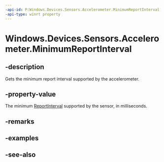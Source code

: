 ```yaml
---
-api-id: P:Windows.Devices.Sensors.Accelerometer.MinimumReportInterval
-api-type: winrt property
---
```


<!-- Property syntax
public uint MinimumReportInterval { get; }
-->

# Windows.Devices.Sensors.Accelerometer.MinimumReportInterval

## -description

Gets the minimum report interval supported by the accelerometer.

## -property-value

The minimum [ReportInterval](accelerometer_reportinterval.md) supported by the sensor, in milliseconds.

## -remarks

## -examples

## -see-also
